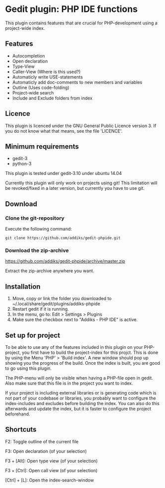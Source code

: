 Gedit plugin: PHP IDE functions
===================================

This plugin contains features that are crucial for PHP-development using a project-wide index.

## Features

 * Autocompletion
 * Open declaration
 * Type-View
 * Caller-View (Where is this used?)
 * Automaticly write USE-statements
 * Automaticly add doc-comments to new members and variables
 * Outline (Uses code-folding)
 * Project-wide search
 * Include and Exclude folders from index

## Licence

This plugin is licenced under the GNU General Public Licence version 3.
If you do not know what that means, see the file 'LICENCE'.

## Minimum requirements

 * gedit-3
 * python-3

 This plugin is tested under gedit-3.10 under ubuntu 14.04

 Currently this plugin will only work on projects using git!
 This limitation will be revoked/fixed in a later version,
 but currently you have to use git.

## Download

### Clone the git-repository

Execute the following command:

```
git clone https://github.com/addiks/gedit-phpide.git
```

### Download the zip-archive

https://github.com/addiks/gedit-phpide/archive/master.zip

Extract the zip-archive anywhere you want.

## Installation

1. Move, copy or link the folder you downloaded to ~/.local/share/gedit/plugins/addiks-phpide
2. Restart gedit if it is running.
3. In the menu, go to: Edit > Settings > Plugins
4. Make sure the checkbox next to "Addiks - PHP IDE" is active.

## Set up for project

To be able to use any of the features included in this plugin on your PHP-project,
you first have to build the project-index for this projct. This is done by using the Menu 'PHP' > 'Build index'.
A new window should pop up showing you the progress of the build. Once the index is built,
you are good to go using this plugin.

The PHP-menu will only be visible when having a PHP-file open in gedit.
Also make sure that this file is in the project you want to index.

If your project is including external libraries or is generating code which is not part of your codebase or libraries,
you probably want to configure the index-includes and excludes before building the index.
You can also do this afterwards and update the index, but it is faster to configure the project beforehand.

## Shortcuts

F2: Toggle outline of the current file

F3: Open declaration (of your selection)

F3 + [Alt]: Open type view (of your selection)

F3 + [Ctrl]: Open call view (of your selection)

[Ctrl] + [L]: Open the index-search-window
